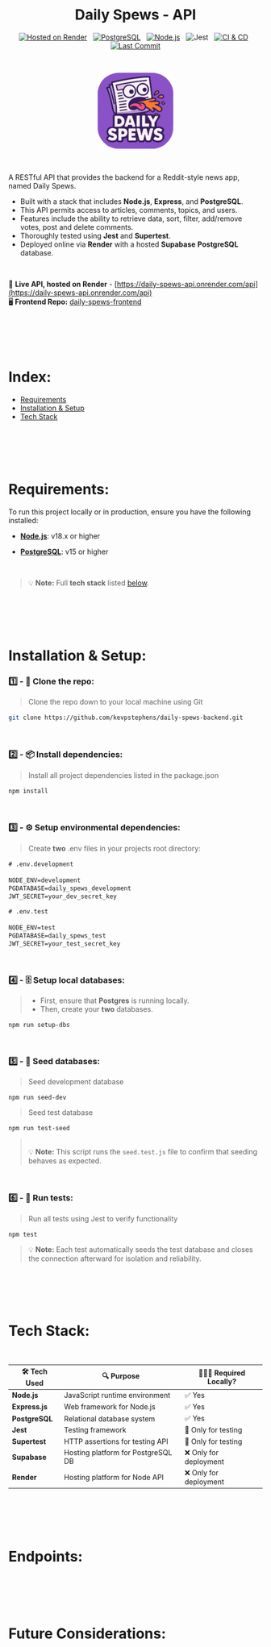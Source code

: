 <div align="center">

# Daily Spews - API

[![Hosted on Render](https://img.shields.io/badge/Hosted-Render-purple)](https://daily-spews-api.onrender.com/api)
&nbsp;
[![PostgreSQL](https://img.shields.io/badge/PostgreSQL-v15+-blue)](https://www.postgresql.org/)
&nbsp;
[![Node.js](https://img.shields.io/badge/Node.js-v18+-green)](https://nodejs.org/)
&nbsp;
![Jest](https://img.shields.io/badge/Tested_with-Jest-%23C21325?logo=jest&logoColor=white)
&nbsp;
[![CI & CD](https://github.com/kevpstephens/daily-spews-backend/actions/workflows/ci-cd.yml/badge.svg?cacheBust=1)](https://github.com/kevpstephens/daily-spews-backend/actions/workflows/ci-cd.yml)
&nbsp;
[![Last Commit](https://img.shields.io/github/last-commit/kevpstephens/daily-spews-backend)](https://github.com/kevpstephens/daily-spews-backend/commits/main)

</div>
<!-- [![version](https://img.shields.io/npm/v/express)](https://nodejs.org/) -->
<!-- ![Express](https://img.shields.io/badge/Express.js-404D59?logo=express) -->

<br>
<p align="center">
  <img src="public/images/daily-spews-logo.png" alt="Daily Spews Logo" width="150" height=auto/>
</p>
<br>

A RESTful API that provides the backend for a Reddit-style news app, named Daily Spews. <br>

- Built with a stack that includes **Node.js**, **Express**, and **PostgreSQL**.
- This API permits access to articles, comments, topics, and users.
- Features include the ability to retrieve data, sort, filter, add/remove votes, post and delete comments.
- Thoroughly tested using **Jest** and **Supertest**.
- Deployed online via **Render** with a hosted **Supabase** **PostgreSQL** database.

<br>

🔗 **Live API, hosted on Render** - [https://daily-spews-api.onrender.com/api](https://daily-spews-api.onrender.com/api) <br>
🖥️ **Frontend Repo:** [daily-spews-frontend](https://github.com/kevpstephens/daily-spews-frontend)

## <br><br>

# Index:

- [Requirements](#requirements)
- [Installation & Setup](#installation--setup)
- [Tech Stack](#tech-stack)

## <br><br>

# Requirements:

To run this project locally or in production, ensure you have the following installed:

- [**Node.js**](http://nodejs.org): v18.x or higher

- [**PostgreSQL**](https://www.postgresql.org): v15 or higher

<br>

> 💡 **Note:** Full **tech stack** listed <u>[below](#tech-stack)</u>.

## <br><br>

# Installation & Setup:

### 1️⃣ - 🧬 Clone the repo:

> Clone the repo down to your local machine using Git

```bash
git clone https://github.com/kevpstephens/daily-spews-backend.git
```

<br>

### 2️⃣ - 📦 Install dependencies:

> Install all project dependencies listed in the package.json

```bash
npm install
```

<br>

### 3️⃣ - ⚙️ Setup environmental dependencies:

> Create **two** .env files in your projects root directory:

```shell
# .env.development

NODE_ENV=development
PGDATABASE=daily_spews_development
JWT_SECRET=your_dev_secret_key
```

```shell
# .env.test

NODE_ENV=test
PGDATABASE=daily_spews_test
JWT_SECRET=your_test_secret_key
```

<br>

### 4️⃣ - 🗄️ Setup local databases:

> - First, ensure that **Postgres** is running locally.
> - Then, create your **two** databases.

```shell
npm run setup-dbs
```

<br>

### 5️⃣ - 🌱 Seed databases:

> Seed development database

```shell
npm run seed-dev
```

> Seed test database

```shell
npm run test-seed
```

> <br> 💡 **Note:** This script runs the `seed.test.js` file to confirm that seeding behaves as expected.

<br>

### 6️⃣ - 🧪 Run tests:

> Run all tests using Jest to verify functionality

```shell
npm test
```

> 💡 **Note:** Each test automatically seeds the test database and closes the connection afterward for isolation and reliability.

## <br><br>

# Tech Stack:

<br>

| 🛠️ Tech Used   | 🔍 Purpose                         | 🧑🏻‍💻 Required Locally?   |
| -------------- | ---------------------------------- | ---------------------- |
| **Node.js**    | JavaScript runtime environment     | ✅ Yes                 |
| **Express.js** | Web framework for Node.js          | ✅ Yes                 |
| **PostgreSQL** | Relational database system         | ✅ Yes                 |
| **Jest**       | Testing framework                  | 🔶 Only for testing    |
| **Supertest**  | HTTP assertions for testing API    | 🔶 Only for testing    |
| **Supabase**   | Hosting platform for PostgreSQL DB | ❌ Only for deployment |
| **Render**     | Hosting platform for Node API      | ❌ Only for deployment |

## <br><br>

# Endpoints:

## <br><br>

# Future Considerations:
